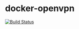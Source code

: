 # docker-openvpn

[![Build Status](https://drone.ch1.ninja/api/badges/Ch1ch1/docker-openvpn/status.svg)](https://drone.ch1.ninja/Ch1ch1/docker-openvpn)
